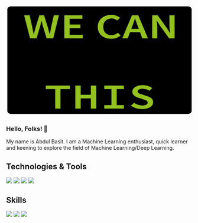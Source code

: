 
<img src="https://github.com/abdul3909/abdul3909/blob/main/source.gif" width="850" height="300"/>


### Hello, Folks! 👋

My name is Abdul Basit. I am a Machine Learning enthusiast, quick learner and keening to explore the field of Machine Learning/Deep Learning.


## Technologies & Tools
![](https://img.shields.io/badge/Code-Python-informational?style=flat&logo=appveyor&logoColor=%2303fce3&color=2bbc8a)
![](https://img.shields.io/badge/Code-C++-informational?style=flat&logo=appveyor&logoColor=%2303fce3&color=2bbc8a)
![](https://img.shields.io/badge/Code-JavaScript-informational?style=flat&logo=appveyor&logoColor=%2303fce3&color=2bbc8a)
![](https://img.shields.io/badge/Tools-MySQL-informational?style=flat&logo=appveyor&logoColor=%2303fce3&color=2bbc8a)

## Skills
![](https://img.shields.io/badge/Skills-Web_Development-informational?style=flat&logo=appveyor&logoColor=%2303fce3&color=2bbc8a)
![](https://img.shields.io/badge/Skills-Machine_Learning-informational?style=flat&logo=appveyor&logoColor=%2303fce3&color=2bbc8a)
![](https://img.shields.io/badge/Skills-HTML/CSS-informational?style=flat&logo=appveyor&logoColor=%2303fce3&color=2bbc8a)

<!--
**abdul3909/abdul3909** is a ✨ _special_ ✨ repository because its `README.md` (this file) appears on your GitHub profile.
![alt text](https://github.com/abdul3909/abdul3909/blob/main/source.gif "Header" )
Here are some ideas to get you started:

- 🔭 I’m currently working on ...
- 🌱 I’m currently learning ...
- 👯 I’m looking to collaborate on ...
- 🤔 I’m looking for help with ...
- 💬 Ask me about ...
- 📫 How to reach me: ...
- 😄 Pronouns: ...
- ⚡ Fun fact: ...
-->
